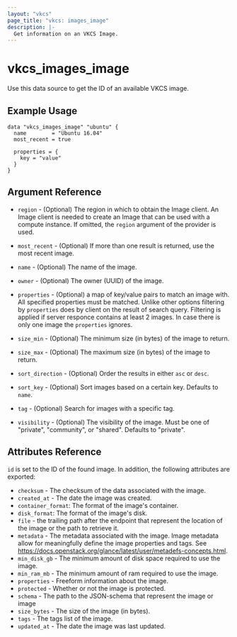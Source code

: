 ```yaml
---
layout: "vkcs"
page_title: "vkcs: images_image"
description: |-
  Get information on an VKCS Image.
---
```


# vkcs\_images\_image

Use this data source to get the ID of an available VKCS image.

## Example Usage

```hcl
data "vkcs_images_image" "ubuntu" {
  name        = "Ubuntu 16.04"
  most_recent = true

  properties = {
    key = "value"
  }
}
```

## Argument Reference

* `region` - (Optional) The region in which to obtain the Image client.
    An Image client is needed to create an Image that can be used with
    a compute instance. If omitted, the `region` argument of the provider
    is used.

* `most_recent` - (Optional) If more than one result is returned, use the most
  recent image.

* `name` - (Optional) The name of the image.

* `owner` - (Optional) The owner (UUID) of the image.

* `properties` - (Optional) a map of key/value pairs to match an image with.
    All specified properties must be matched. Unlike other options filtering
    by `properties` does by client on the result of search query.
    Filtering is applied if server responce contains at least 2 images. In
    case there is only one image the `properties` ignores.

* `size_min` - (Optional) The minimum size (in bytes) of the image to return.

* `size_max` - (Optional) The maximum size (in bytes) of the image to return.

* `sort_direction` - (Optional) Order the results in either `asc` or `desc`.

* `sort_key` - (Optional) Sort images based on a certain key. Defaults to `name`.

* `tag` - (Optional) Search for images with a specific tag.

* `visibility` - (Optional) The visibility of the image. Must be one of 
    "private", "community", or "shared". Defaults to "private".

## Attributes Reference

`id` is set to the ID of the found image. In addition, the following attributes
are exported:

* `checksum` - The checksum of the data associated with the image.
* `created_at` - The date the image was created.
* `container_format`: The format of the image's container.
* `disk_format`: The format of the image's disk.
* `file` - the trailing path after the endpoint that represent the
location of the image or the path to retrieve it.
* `metadata` - The metadata associated with the image.
   Image metadata allow for meaningfully define the image properties
   and tags. See https://docs.openstack.org/glance/latest/user/metadefs-concepts.html.
* `min_disk_gb` - The minimum amount of disk space required to use the image.
* `min_ram_mb` - The minimum amount of ram required to use the image.
* `properties` - Freeform information about the image.
* `protected` - Whether or not the image is protected.
* `schema` - The path to the JSON-schema that represent
   the image or image
* `size_bytes` - The size of the image (in bytes).
* `tags` - The tags list of the image.
* `updated_at` - The date the image was last updated.
